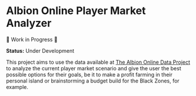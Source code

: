 # Albion Online Player Market Analyzer

:construction: Work in Progress :construction: 

**Status:** Under Development

This project aims to use the data available at [The Albion Online Data Project](https://www.albion-online-data.com/) to analyze the current player market scenario and give the user the best possible options for their goals, be it to make a profit farming in their personal island or brainstorming a budget build for the Black Zones, for example.
